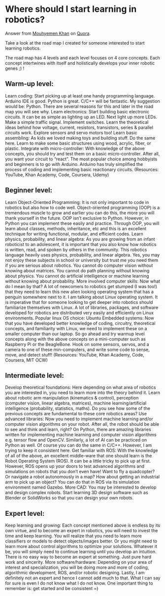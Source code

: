 # Where should I start learning in robotics?

Answer from [Mouhyemen Khan](https://www.quora.com/profile/Mouhyemen-Khan) on [Quora](https://www.quora.com/Where-can-I-learn-about-robotics-online-source).

Take a look at the road map I created for someone interested to start learning robotics.

The road map has 4 levels and each level focuses on 4 core concepts. Each concept intertwines with itself and holistically develops your inner robotic genes ;) !

## Warm-up level:

Learn coding: Start picking up at least one handy programming language. Arduino IDE is good. Python is great. C/C++ will be fantastic. My suggestion would be: Python. There are several reasons for this and later in the road map you will see why.
Learn electronics: Start building basic electronic circuits. It can be as simple as lighting up an LED. Next light up more LEDs. Make a simple traffic signal. Implement switches. Learn the theoretical ideas behind how voltage, current, resistors, transistors, series & parallel circuits work. Explore sensors and servo motors too!
Learn basic assembling: As kids we loved making toys and building stuff. Do the same here. Learn to make some basic structures using wood, acrylic, fiber, or plastic.
Integrate with micro-controller: With knowledge of the above concepts, you should try and test them on a basic micro-controller. After all, you want your circuit to “react”. The most popular choice among hobbyists and beginners is to go with Arduino. Arduino has truly simplified the process of coding and implementing basic reactionary circuits.
(Resources: YouTube, Khan Academy, Code, Coursera, Udemy)

## Beginner level:

Learn Object-Oriented Programming: It is not only important to code in robotics but also how to code well. Object-oriented programming (OOP) is a tremendous muscle to grow and earlier you can do this, the more you will thank yourself in the future. OOP isn’t exclusive to Python. However, in Python you can implement these easily and practice. Through OOP, you will learn about classes, methods, inheritance, etc and this is an excellent technique for writing functional, modular, and efficient codes.
Learn physics, probability, and linear algebra: As you are growing from an infant roboticist to an adolescent, it is important that you also know how robotics is written, read, and spoken by others in the community. This robotics language heavily uses physics, probability, and linear algebra. Yes, you may not enjoy these subjects in school or university but trust me you need them if you are serious about robotics. You cannot do computer vision without knowing about matrices. You cannot do path planning without knowing about physics. You cannot do artificial intelligence or machine learning without knowing about probability.
More involved computer skills: Now what do I mean by that? A lot of newcomers to robotics get stumped (I was too!) that they need to learn this new alien looking operating system that has a penguin somewhere next to it. I am talking about Linux operating system. It is imperative that for someone looking to get deeper into robotics should familiarize themselves with Linux. A lot of libraries, packages, and software developed for robotics are distributed very easily and efficiently on Linux environments. Popular linux OS choice: Ubuntu
Embedded systems: Now that you have developed better knowledge of coding, circuitry, theoretical concepts, and familiarity with Linux, we need to implement these on a smaller computer than our laptop. So go ahead and try warmup level concepts along with the above concepts on a mini-computer such as Raspberry Pi or the BeagleBone. Hook on some sensors, servos, and a camera to one of these min-computers, and write some code to sense, move, and detect stuff!
(Resources: YouTube, Khan Academy, Code, Coursera, MIT OCW)

## Intermediate level:

Develop theoretical foundations: Here depending on what area of robotics you are interested in, you need to learn more into the theory behind it. Learn about robotic arm manipulation (kinematics & control), perception (computer vision, linear algebra, matrices), machine learning/artificial intelligence (probability, statistics, maths). Do you see how some of the previous concepts are fundamental to these core robotics areas?
Use advanced libraries: Now you need to implement machine learning and/or computer vision algorithms on your robot. After all, the robot should be able to see and think and learn, right? On Python, there are amazing libraries written for implementing machine learning and computer vision algorithms e.g. tensor flow and OpenCV. Similarly, a lot of AI can be practiced on Python as well. Of course you can do the same in C/C++. However, I am trying to keep it consistent here.
Get familiar with ROS: With the knowledge of all of the above, an excellent middle-ware that one should learn is the Robot Operating System (ROS). It can be a little tricky to pick up at first. However, ROS opens up your doors to test advanced algorithms and simulations on robots that you don’t even have! Want to fly a quadcopter? Or navigate a robot autonomously in a map? How about getting an industrial arm to pick up an object? You can do that in ROS via its simulation environment named Gazebo.
More CAD: You may be interested to develop and design complex robots. Start learning 3D design software such as Blender or SolidWorks so that you can design your own robots.

## Expert level:

Keep learning and growing: Each concept mentioned above is endless by its own virtue, and to become an expert in robotics, you will need to invest the time and keep learning. You will realize that you need to learn more classifiers or models to detect objects/images better. Or you might need to learn more about control algorithms to optimize your solutions. Whatever it be, you will simply need to continue learning until you develop an intuition. There is no easy way to become an expert at something. Just pure hard work and sincerity.
More software/hardware: Depending on your area of interest and specialization, you will be doing more and more of coding, algorithmic development, ROS, and/or robotic designing.
Lastly, I am definitely not an expert and hence I cannot add much to that. What I can say for sure is even I do not know what I do not know. One important thing to remember is: get started and be consistent =)
